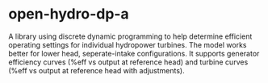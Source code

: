 open-hydro-dp-a
===============

A library using discrete dynamic programming to help determine efficient operating settings for individual hydropower turbines. The model works better for lower head, seperate-intake configurations. It supports generator efficiency curves (%eff vs output at reference head) and turbine curves (%eff vs output at reference head with adjustments).
